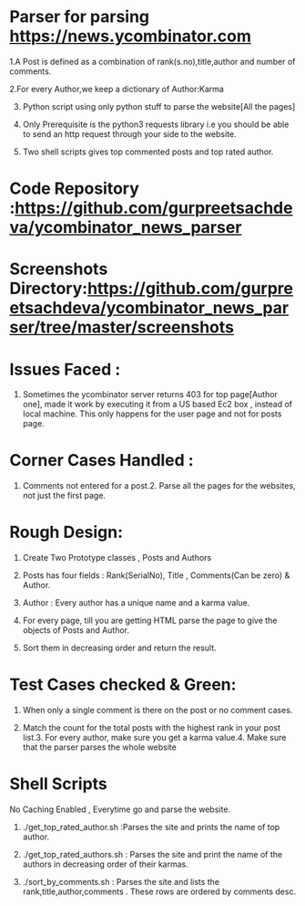 Parser for parsing https://news.ycombinator.com
================================================
1.A Post is defined as a combination of rank(s.no),title,author and number of comments.

2.For every Author,we keep a dictionary of Author:Karma

3. Python script using only python stuff to parse the website[All the pages]

4. Only Prerequisite is the python3 requests library i.e you should be able to send an http request through your side to the website.

5. Two shell scripts gives top commented posts and top rated author.


Code Repository :https://github.com/gurpreetsachdeva/ycombinator_news_parser
=================

Screenshots Directory:https://github.com/gurpreetsachdeva/ycombinator_news_parser/tree/master/screenshots
======================

Issues Faced : 
==========================
1. Sometimes the ycombinator server returns 403 for top page[Author one], made it work by executing it from a US based Ec2 box , instead of local machine. This only happens for the user page and not for posts page.

Corner Cases Handled : 
==========================
1. Comments not entered for a post.2. Parse all the pages for the websites, not just the first page.

Rough Design:
=============================

1. Create Two Prototype classes , Posts and Authors

2. Posts has four fields : Rank(SerialNo), Title , Comments(Can be zero) & Author.
3. Author : Every author has a unique name and a karma value.

4. For every page, till you are getting HTML parse the page to give the objects of Posts and Author.

5. Sort them in decreasing order and return the result.

Test Cases checked & Green:
=======================================


1. When only a single comment is there on the post or no comment cases.

2. Match the count for the total posts with the highest rank in your post list.3. For every author, make sure you get a karma value.4. Make sure that the parser parses the whole website


Shell Scripts 
=======================

No Caching Enabled , Everytime go and parse the website.
1. ./get_top_rated_author.sh :Parses the site and prints the name of top author.

2. ./get_top_rated_authors.sh : Parses the site and print the name of the authors in decreasing order of their karmas.

3. ./sort_by_comments.sh : Parses the site and lists the rank,title,author,comments . These rows are ordered by comments desc.
